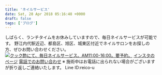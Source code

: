 ```yaml
---
title: 'ネイルサービス'
date: Sat, 28 Apr 2018 05:16:48 +0000
draft: false
tags: ['ブログ']
---
```


しばらく、ランチタイムをお休みしていますので、毎日ネイルサービスが可能です。 野江内代駅近辺、都島区、旭区、城東区付近でネイルサロンをお探しの方、ぜひお問い合わせください。 [![クック酢にて、毎日ネイルサービス。AM11:00-16:00。要予約。](/images/2018/04/scan-001_2-736x1024.jpg)](https://www.instagram.com/beautyhousenaildye/?hl=ja) [インスタのページ](https://www.instagram.com/beautyhousenaildye/?hl=ja) [電話でのお問い合わせ](TEL:080-6104-4872) ※ 施術中はお電話に出られない場合がございますが折り返しご連絡いたします。 Line ID:reico-u